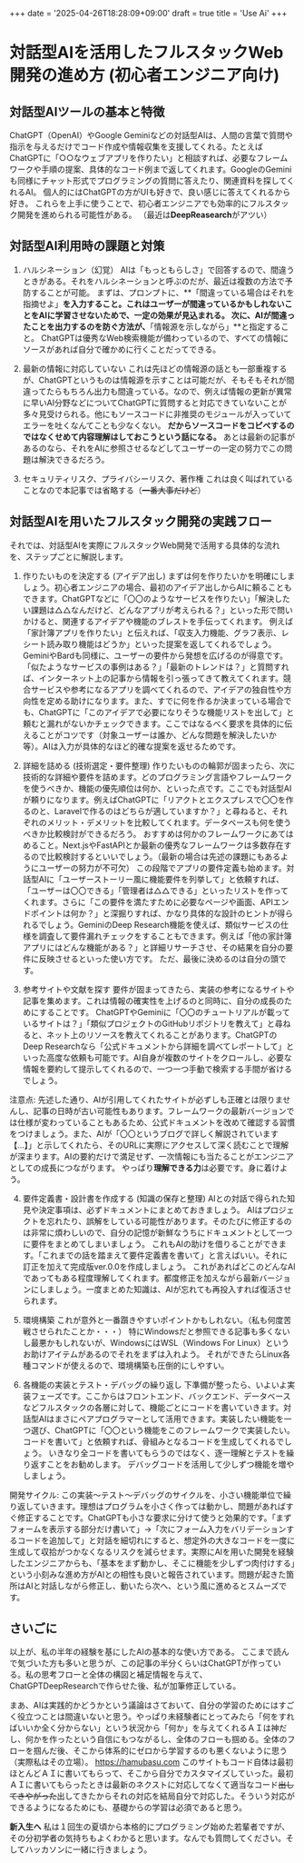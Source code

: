 +++
date = '2025-04-26T18:28:09+09:00'
draft = true
title = 'Use Ai'
+++
# 対話型AIを活用したフルスタックWeb開発の進め方 (初心者エンジニア向け)

## 対話型AIツールの基本と特徴
ChatGPT（OpenAI）やGoogle Geminiなどの対話型AIは、人間の言葉で質問や指示を与えるだけでコード作成や情報収集を支援してくれる。たとえばChatGPTに「○○なウェブアプリを作りたい」と相談すれば、必要なフレームワークや手順の提案、具体的なコード例まで返してくれます。GoogleのGeminiも同様にチャット形式でプログラミングの質問に答えたり、関連資料を探してくれるAI​。
個人的にはChatGPTの方がUIも好きで、良い感じに答えてくれるから好き。
これらを上手に使うことで、初心者エンジニアでも効率的にフルスタック開発を進められる可能性がある。 （最近は**DeepReasearch**がアツい）

<!--more-->


## 対話型AI利用時の課題と対策
1. ハルシネーション（幻覚）
AIは「もっともらしさ」で回答するので、間違うときがある。それをハルシネーションと呼ぶのだが、最近は複数の方法で予防することが可能。
まずは、プロンプトに、**「間違っている場合はそれを指摘せよ」**を入力すること。これはユーザーが間違っているかもしれないことをAIに学習させないためで、一定の効果が見込まれる。
次に、AIが間違ったことを出力するのを防ぐ方法が、**「情報源を示しながら」**と指定すること。
ChatGPTは優秀なWeb検索機能が備わっているので、すべての情報にソースがあれば自分で確かめに行くことだってできる。

2. 最新の情報に対応していない
これは先ほどの情報源の話とも一部重複するが、ChatGPTというものは情報源を示すことは可能だが、そもそもそれが間違ってたらもちろん出力も間違っている。なので、例えば情報の更新が異常に早いAI分野などについてChatGPTに質問すると対応できていないことが多々見受けられる。他にもソースコードに非推奨のモジュールが入っていてエラーを吐くなんてことも少なくない。
**だからソースコードをコピペするのではなくせめて内容理解はしておこうという話になる。**
あとは最新の記事があるのなら、それをAIに参照させるなどしてユーザーの一定の努力でこの問題は解決できるだろう。

3. セキュリティリスク、プライバシーリスク、著作権
これは良く叫ばれていることなので本記事では省略する（~~一番大事だけど~~）


## 対話型AIを用いたフルスタック開発の実践フロー
それでは、対話型AIを実際にフルスタックWeb開発で活用する具体的な流れを、ステップごとに解説します。

1. 作りたいものを決定する (アイデア出し)
まずは何を作りたいかを明確にしましょう。初心者エンジニアの場合、最初のアイデア出しからAIに頼ることもできます。ChatGPTなどに「〇〇のようなサービスを作りたい」「解決したい課題は△△なんだけど、どんなアプリが考えられる？」といった形で問いかけると、関連するアイデアや機能のブレストを手伝ってくれます。
例えば「家計簿アプリを作りたい」と伝えれば、「収支入力機能、グラフ表示、レシート読み取り機能はどうか」といった提案を返してくれるでしょう。GeminiやBardも同様に、ユーザーの要件から発想を広げるのが得意です。 
「似たようなサービスの事例はある？」「最新のトレンドは？」と質問すれば、インターネット上の記事から情報を引っ張ってきて教えてくれます。競合サービスや参考になるアプリを調べてくれるので、アイデアの独自性や方向性を定める助けになります。また、すでに何を作るか決まっている場合でも、ChatGPTに「このアイデアで必要になりそうな機能リストを出して」と頼むと漏れがないかチェックできます。ここではなるべく要求を具体的に伝えることがコツです（対象ユーザーは誰か、どんな問題を解決したいか等）。AIは入力が具体的なほど的確な提案を返せるためです。

2. 詳細を詰める (技術選定・要件整理)
作りたいものの輪郭が固まったら、次に技術的な詳細や要件を詰めます。どのプログラミング言語やフレームワークを使うべきか、機能の優先順位は何か、といった点です。ここでも対話型AIが頼りになります。例えばChatGPTに「リアクトとエクスプレスで〇〇を作るのと、Laravelで作るのはどちらが適していますか？」と尋ねると、それぞれのメリット・デメリットを比較してくれます。データベースも何を使うべきか比較検討ができるだろう。
おすすめは何かのフレームワークにあてはめること。Next.jsやFastAPIとか最新の優秀なフレームワークは多数存在するので比較検討するといいでしょう。（最新の場合は先述の課題にもあるようにユーザーの努力が不可欠）
この段階でアプリの要件定義も始めます。対話型AIに「ユーザーストーリー風に機能要件を列挙して」と依頼すれば、「ユーザーは〇〇できる」「管理者は△△できる」といったリストを作ってくれます。さらに「この要件を満たすために必要なページや画面、APIエンドポイントは何か？」と深掘りすれば、かなり具体的な設計のヒントが得られるでしょう。GeminiのDeep Research機能を使えば、類似サービスの仕様を調査して要件漏れチェックをすることもできます。例えば「他の家計簿アプリにはどんな機能がある？」と詳細リサーチさせ、その結果を自分の要件に反映させるといった使い方です。 
ただ、最後に決めるのは自分の頭です。


3. 参考サイトや文献を探す
要件が固まってきたら、実装の参考になるサイトや記事を集めます。これは情報の確実性を上げるのと同時に、自分の成長のためにすることです。
ChatGPTやGeminiに「〇〇のチュートリアルが載っているサイトは？」「類似プロジェクトのGitHubリポジトリを教えて」と尋ねると、ネット上のリソースを教えてくれることがあります。ChatGPTのDeep Researchなら「公式ドキュメントから詳細を調べてレポートして」といった高度な依頼も可能です。AI自身が複数のサイトをクロールし、必要な情報を要約して提示してくれるので、一つ一つ手動で検索する手間が省けるでしょう。 

注意点: 先述した通り、AIが引用してくれたサイトが必ずしも正確とは限りませんし、記事の日時が古い可能性もあります。フレームワークの最新バージョンでは仕様が変わっていることもあるため、公式ドキュメントを改めて確認する習慣をつけましょう。また、AIが「〇〇というブログで詳しく解説されています【...】」と示してくれたら、そのURLに実際にアクセスして深く読むことで理解が深まります。AIの要約だけで満足せず、一次情報にも当たることがエンジニアとしての成長につながります。
やっぱり**理解できる力**は必要です。身に着けよう。


4. 要件定義書・設計書を作成する (知識の保存と整理)
AIとの対話で得られた知見や決定事項は、必ずドキュメントにまとめておきましょう。
AIはプロジェクトを忘れたり、誤解をしている可能性があります。そのたびに修正するのは非常に煩わしいので、自分の記憶が新鮮なうちにドキュメントとして一つに要件をまとめてしまいましょう。
これもAIの助けを借りることができます。「これまでの話を踏まえて要件定義書を書いて」と言えばいい。それに訂正を加えて完成版ver.0.0を作成しましょう。
これがあればどこのどんなAIであってもある程度理解してくれます。都度修正を加えながら最新バージョンにしましょう。一度まとめた知識は、AIが忘れても再投入すれば復活させられます。


5. 環境構築
これが意外と一番躓きやすいポイントかもしれない。（私も何度苦戦させられたことか・・・）
特にWindowsだと参照できる記事も多くないし最悪かもしれないが、WindowsにはWSL（Windows For Linux）というお助けアイテムがあるのでそれをまずは入れよう。
それができたらLinux各種コマンドが使えるので、環境構築も圧倒的にしやすい。


6. 各機能の実装とテスト・デバッグの繰り返し
下準備が整ったら、いよいよ実装フェーズです。ここからはフロントエンド、バックエンド、データベースなどフルスタックの各層に対して、機能ごとにコードを書いていきます。対話型AIはまさにペアプログラマーとして活用できます。実装したい機能を一つ選び、ChatGPTに「〇〇という機能をこのフレームワークで実装したい。コードを書いて」と依頼すれば、骨組みとなるコードを生成してくれるでしょう。
いきなり全コードを書いてもらうのではなく、逐一理解とテストを繰り返すことをお勧めします。
デバッグコードを活用して少しずつ機能を増やしましょう。

開発サイクル: この実装～テスト～デバッグのサイクルを、小さい機能単位で繰り返していきます。理想はプログラムを小さく作っては動かし、問題があればすぐ修正することです。ChatGPTも小さな要求に分けて使うと効果的です。「まずフォームを表示する部分だけ書いて」→「次にフォーム入力をバリデーションするコードを追加して」と対話を細切れにすると、想定外の大きなコードを一度に生成して収拾がつかなくなるリスクを減らせます。実際にAIを用いた開発を経験したエンジニアからも、「基本をまず動かし、そこに機能を少しずつ肉付けする」という小刻みな進め方がAIとの相性も良いと報告されています。問題が起きた箇所はAIと対話しながら修正し、動いたら次へ、という風に進めるとスムーズです。


## さいごに

以上が、私の半年の経験を基にしたAIの基本的な使い方である。
ここまで読んで気づいた方も多いと思うが、この記事の半分くらいはChatGPTが作っている。私の思考フローと全体の構図と補足情報を与えて、ChatGPTDeepResearchで作らせた後、私が加筆修正している。

まあ、AIは実践的かどうかという議論はさておいて、自分の学習のためにはすごく役立つことは間違いないと思う。やっぱり未経験者にとってみたら「何をすればいいか全く分からない」という状況から「何か」を与えてくれるＡＩは神だし、何かを作ったという自信にもつながるし、全体のフローも掴める。全体のフローを掴んだ後、そこから体系的にゼロから学習するのも悪くないように思う（実際私はその立場）。
https://hamubasu.com
このサイトもコード自体は最初ほとんどＡＩに書いてもらって、そこから自分でカスタマイズしていった。最初ＡＩに書いてもらったときは最新のネクストに対応してなくて適当なコード~~出してきやがった~~出してきたからそれの対応を結局自分で対応した。そういう対応ができるようになるためにも、基礎からの学習は必須であると思う。

**新入生へ**
私は１回生の夏頃から本格的にプログラミング始めた若輩者ですが、その分初学者の気持ちもよくわかると思います。なんでも質問してください。そしてハッカソンに一緒に行きましょう。

